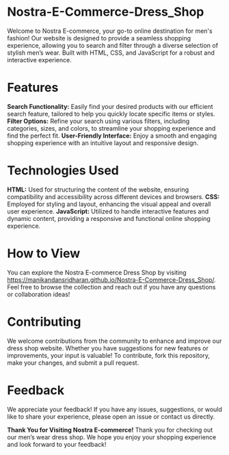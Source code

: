 # Nostra-E-Commerce-Dress_Shop
Welcome to Nostra E-commerce, your go-to online destination for men's fashion! Our website is designed to provide a seamless shopping experience, allowing you to search and filter through a diverse selection of stylish men’s wear. Built with HTML, CSS, and JavaScript for a robust and interactive experience.

# Features
**Search Functionality:** Easily find your desired products with our efficient search feature, tailored to help you quickly locate specific items or styles.
**Filter Options:** Refine your search using various filters, including categories, sizes, and colors, to streamline your shopping experience and find the perfect fit.
**User-Friendly Interface:** Enjoy a smooth and engaging shopping experience with an intuitive layout and responsive design.

# Technologies Used
**HTML:** Used for structuring the content of the website, ensuring compatibility and accessibility across different devices and browsers.
**CSS:** Employed for styling and layout, enhancing the visual appeal and overall user experience.
**JavaScript:** Utilized to handle interactive features and dynamic content, providing a responsive and functional online shopping experience.

# How to View
You can explore the Nostra E-commerce Dress Shop by visiting  https://manikandansridharan.github.io/Nostra-E-Commerce-Dress_Shop/. Feel free to browse the collection and reach out if you have any questions or collaboration ideas!

# Contributing
We welcome contributions from the community to enhance and improve our dress shop website. Whether you have suggestions for new features or improvements, your input is valuable! To contribute, fork this repository, make your changes, and submit a pull request.

# Feedback
We appreciate your feedback! If you have any issues, suggestions, or would like to share your experience, please open an issue or contact us directly.

**Thank You for Visiting Nostra E-commerce!**
Thank you for checking out our men’s wear dress shop. We hope you enjoy your shopping experience and look forward to your feedback!

